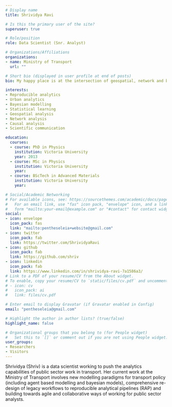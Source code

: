 ```yaml
---
# Display name
title: Shrividya Ravi

# Is this the primary user of the site?
superuser: true

# Role/position
role: Data Scientist (Snr. Analyst)

# Organizations/Affiliations
organizations:
- name: Ministry of Transport
  url: ""

# Short bio (displayed in user profile at end of posts)
bio: My happy place is at the intersection of geospatial, network and bayesian analyses. 

interests:
- Reproducible analytics
- Urban analytics
- Bayesian modelling
- Statistical learning
- Geospatial analysis
- Network analysis
- Causal analysis
- Scientific communication

education:
  courses:
  - course: PhD in Physics
    institution: Victoria University
    year: 2013
  - course: MSc in Physics
    institution: Victoria University
    year:
  - course: BScTech in Advanced Materials
    institution: Victoria University
    year: 

# Social/Academic Networking
# For available icons, see: https://sourcethemes.com/academic/docs/page-builder/#icons
#   For an email link, use "fas" icon pack, "envelope" icon, and a link in the
#   form "mailto:your-email@example.com" or "#contact" for contact widget.
social:
- icon: envelope
  icon_pack: fas
  link: "mailto:pentheseleia+website@gmail.com"
- icon: twitter
  icon_pack: fab
  link: https://twitter.com/ShrividyaRavi
- icon: github
  icon_pack: fab
  link: https://github.com/shriv
- icon: linkedin
  icon_pack: fab
  link: https://www.linkedin.com/in/shrividya-ravi-7a1586a3/
# Link to a PDF of your resume/CV from the About widget.
# To enable, copy your resume/CV to `static/files/cv.pdf` and uncomment the lines below.
# - icon: cv
#   icon_pack: ai
#   link: files/cv.pdf

# Enter email to display Gravatar (if Gravatar enabled in Config)
email: "pentheseleia@gmail.com"

# Highlight the author in author lists? (true/false)
highlight_name: false

# Organizational groups that you belong to (for People widget)
#   Set this to `[]` or comment out if you are not using People widget.
user_groups:
- Researchers
- Visitors
---
```


Shrividya (Shriv) is a data scientist working to push the analytics capabilities of public sector work in transport. Her current work at the Ministry of Transport involves new modelling paradigms for transport policy (including agent based modelling and bayesian models), comprehensive re-design of legacy workflows to reproducible analytical pipelines (RAP) and building towards agile and collaborative ways of working for public sector analysts. 